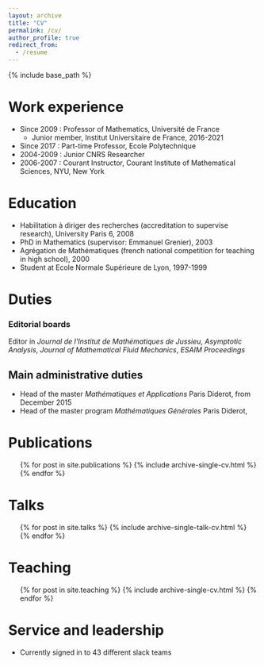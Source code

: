 ```yaml
---
layout: archive
title: "CV"
permalink: /cv/
author_profile: true
redirect_from:
  - /resume
---
```


{% include base_path %}

Work experience
======

* Since 2009 : Professor of Mathematics, Université de France
  * Junior member, Institut Universitaire de France, 2016-2021
* Since 2017 : Part-time Professor, Ecole Polytechnique  
* 2004-2009 :  Junior CNRS Researcher
* 2006-2007 : Courant Instructor, Courant Institute of Mathematical Sciences, NYU, New York
  
  
Education
======

* Habilitation à diriger des recherches (accreditation to supervise research), University Paris 6, 2008
* PhD in Mathematics (supervisor: Emmanuel Grenier), 2003
* Agrégation de Mathématiques (french national competition for teaching in high school), 2000
* Student at Ecole Normale Supérieure de Lyon, 1997-1999 


Duties 
====

### Editorial boards

Editor in _Journal de l'Institut de Mathématiques de Jussieu_, _Asymptotic Analysis_, _Journal of Mathematical Fluid Mechanics_, _ESAIM Proceedings_

## Main administrative duties 

* Head of the master _Mathématiques et Applications_ Paris Diderot, from December 2015
* Head of the master program _Mathématiques Générales_ Paris Diderot,









Publications
======
  <ul>{% for post in site.publications %}
    {% include archive-single-cv.html %}
  {% endfor %}</ul>
  
Talks
======
  <ul>{% for post in site.talks %}
    {% include archive-single-talk-cv.html %}
  {% endfor %}</ul>
  
Teaching
======
  <ul>{% for post in site.teaching %}
    {% include archive-single-cv.html %}
  {% endfor %}</ul>
  
Service and leadership
======
* Currently signed in to 43 different slack teams
